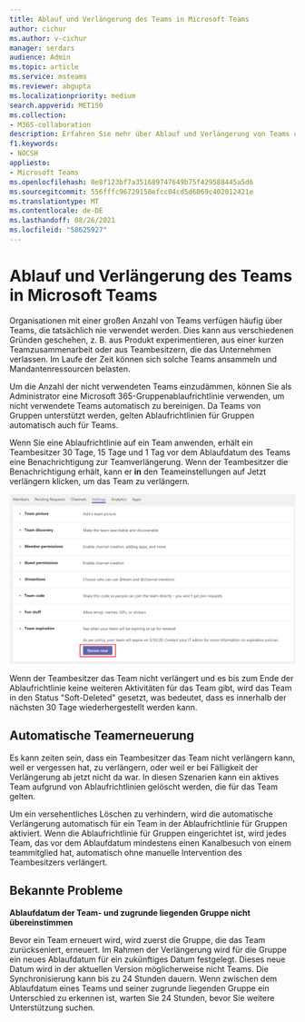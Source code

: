 ```yaml
---
title: Ablauf und Verlängerung des Teams in Microsoft Teams
author: cichur
ms.author: v-cichur
manager: serdars
audience: Admin
ms.topic: article
ms.service: msteams
ms.reviewer: abgupta
ms.localizationpriority: medium
search.appverid: MET150
ms.collection:
- M365-collaboration
description: Erfahren Sie mehr über Ablauf und Verlängerung von Teams und darüber, wie Sie Microsoft 365-Ablaufrichtlinie für Gruppen verwenden, um nicht verwendete Teams automatisch in Einem Microsoft Teams.
f1.keywords:
- NOCSH
appliesto:
- Microsoft Teams
ms.openlocfilehash: 0e8f123bf7a351689747649b75f429588445a5d6
ms.sourcegitcommit: 556fffc96729150efcc04cd5d6069c402012421e
ms.translationtype: MT
ms.contentlocale: de-DE
ms.lasthandoff: 08/26/2021
ms.locfileid: "58625927"
---
```

# <a name="team-expiration-and-renewal-in-microsoft-teams"></a>Ablauf und Verlängerung des Teams in Microsoft Teams

Organisationen mit einer großen Anzahl von Teams verfügen häufig über Teams, die tatsächlich nie verwendet werden. Dies kann aus verschiedenen Gründen geschehen, z. B. aus Produkt experimentieren, aus einer kurzen Teamzusammenarbeit oder aus Teambesitzern, die das Unternehmen verlassen. Im Laufe der Zeit können sich solche Teams ansammeln und Mandantenressourcen belasten.  

Um die Anzahl der nicht verwendeten Teams einzudämmen, können Sie als Administrator eine Microsoft 365-Gruppenablaufrichtlinie verwenden, um nicht verwendete Teams automatisch zu bereinigen. [](/microsoft-365/admin/create-groups/office-365-groups-expiration-policy) Da Teams von Gruppen unterstützt werden, gelten Ablaufrichtlinien für Gruppen automatisch auch für Teams.

Wenn Sie eine Ablaufrichtlinie auf ein Team anwenden, erhält ein Teambesitzer 30 Tage, 15 Tage und 1 Tag vor dem Ablaufdatum des Teams eine Benachrichtigung zur Teamverlängerung. Wenn der Teambesitzer die Benachrichtigung erhält, kann er **in** den Teameinstellungen auf Jetzt verlängern klicken, um das Team zu verlängern.

![Screenshot der Schaltfläche "Jetzt verlängern" zum Verlängern eines Teams in den Teameinstellungen](media/team-expiration.png "Screenshot der Schaltfläche &quot;Jetzt verlängern&quot; zum Verlängern eines Teams in den Teameinstellungen")

Wenn der Teambesitzer das Team nicht verlängert und es bis zum Ende der Ablaufrichtlinie keine weiteren Aktivitäten für das Team gibt, wird das Team in den Status "Soft-Deleted" gesetzt, was bedeutet, dass es innerhalb der nächsten 30 Tage wiederhergestellt werden kann.

## <a name="team-auto-renewal"></a>Automatische Teamerneuerung

Es kann zeiten sein, dass ein Teambesitzer das Team nicht verlängern kann, weil er vergessen hat, zu verlängern, oder weil er bei Fälligkeit der Verlängerung ab jetzt nicht da war. In diesen Szenarien kann ein aktives Team aufgrund von Ablaufrichtlinien gelöscht werden, die für das Team gelten.  

Um ein versehentliches Löschen zu verhindern, wird die automatische Verlängerung automatisch für ein Team in der Ablaufrichtlinie für Gruppen aktiviert. Wenn die Ablaufrichtlinie für Gruppen eingerichtet ist, wird jedes Team, das vor dem Ablaufdatum mindestens einen Kanalbesuch von einem teammitglied hat, automatisch ohne manuelle Intervention des Teambesitzers verlängert.

## <a name="known-issues"></a>Bekannte Probleme

**Ablaufdatum der Team- und zugrunde liegenden Gruppe nicht übereinstimmen**

Bevor ein Team erneuert wird, wird zuerst die Gruppe, die das Team zurückseniert, erneuert. Im Rahmen der Verlängerung wird für die Gruppe ein neues Ablaufdatum für ein zukünftiges Datum festgelegt. Dieses neue Datum wird in der aktuellen Version möglicherweise nicht Teams. Die Synchronisierung kann bis zu 24 Stunden dauern. Wenn zwischen dem Ablaufdatum eines Teams und seiner zugrunde liegenden Gruppe ein Unterschied zu erkennen ist, warten Sie 24 Stunden, bevor Sie weitere Unterstützung suchen.